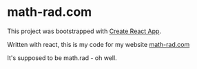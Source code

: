 # math-rad.com
This project was bootstrapped with [Create React App](https://github.com/facebook/create-react-app).

Written with react, this is my code for my website [math-rad.com](https://math-rad.com)

It's supposed to be math.rad - oh well. 
